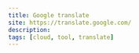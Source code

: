 ```yaml
---
title: Google translate
site: https://translate.google.com/
description: 
tags: [cloud, tool, translate]
---
```

